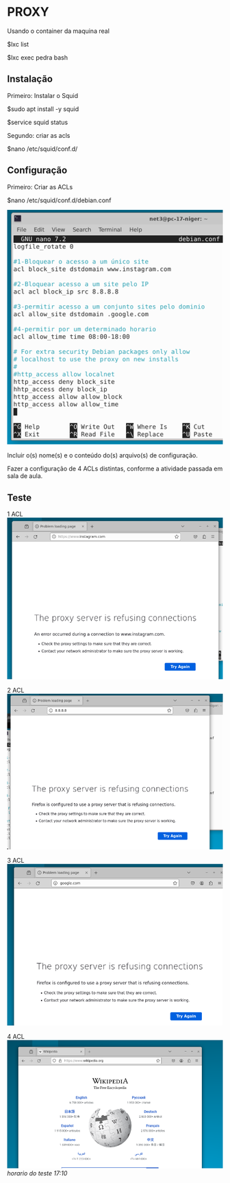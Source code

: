 # PROXY
Usando o container da maquina real

$lxc list

$lxc exec pedra bash

## Instalação
Primeiro: Instalar o Squid

$sudo apt install -y squid 

$service squid status

Segundo: criar as acls

$nano /etc/squid/conf.d/


## Configuração

Primeiro: Criar as ACLs

$nano /etc/squid/conf.d/debian.conf

![Alt text](fotos_proxy/confACLS.png)


Incluir o(s) nome(s) e o conteúdo do(s) arquivo(s) de configuração.

Fazer a configuração de 4 ACLs distintas, conforme a atividade passada em sala de aula.

## Teste

1 ACL
![Alt text](fotos_proxy/instagram.png)

2 ACL
![Alt text](fotos_proxy/8.8.8.8.png)

3 ACL
![Alt text](fotos_proxy/google.png)

4 ACL
![Alt text](<fotos_proxy/proxy acl 4.png>)           
*horario do teste 17:10*


